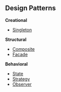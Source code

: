 ## Design Patterns

**Creational**
- [Singleton](./singleton/)

**Structural**
- [Composite](./composite/)
- [Facade](./facade/)

**Behavioral**
- [State](./state/)
- [Strategy](./strategy/)
- [Observer](./observer/)
